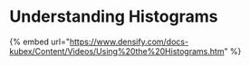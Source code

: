 # Understanding Histograms

{% embed url="https://www.densify.com/docs-kubex/Content/Videos/Using%20the%20Histograms.htm" %}
